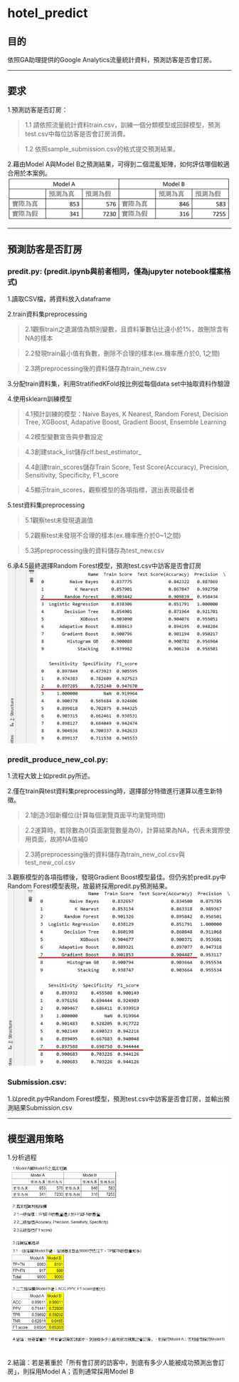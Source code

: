 # hotel_predict
## 目的
依照GA助理提供的Google Analytics流量統計資料，預測訪客是否會訂房。

---
## 要求
1.預測訪客是否訂房：
>1.1 請依照流量統計資料train.csv，訓練一個分類模型或回歸模型，預測test.csv中每位訪客是否會訂房消費。

>1.2 依照sample_submission.csv的格式提交預測結果。
 
2.藉由Model A與Model B之預測結果，可得到二個混亂矩陣，如何評估哪個較適合用於本案例。
![](https://github.com/midnightla0710/hotel_predict/blob/main/data-question/%E6%B7%B7%E6%B7%86%E7%9F%A9%E9%99%A3.jpg)

---
## 預測訪客是否訂房
### predit.py: (predit.ipynb與前者相同，僅為jupyter notebook檔案格式)
1.讀取CSV檔，將資料放入dataframe

2.train資料集preprocessing
>2.1觀察train之遺漏值為類別變數，且資料筆數佔比遠小於1%，故刪除含有NA的樣本

>2.2發現train最小值有負數，刪除不合理的樣本(ex.機率應介於0, 1之間)

>2.3將preprocessing後的資料儲存為train_new.csv

3.分配train資料集，利用StratifiedKFold按比例從每個data set中抽取資料作驗證

4.使用sklearn訓練模型
>4.1預計訓練的模型：Naive Bayes, K Nearest, Random Forest, Decision Tree, XGBoost, Adapative Boost,  Gradient Boost, Ensemble Learning

>4.2模型變數宣告與參數設定

>4.3創建stack_list儲存clf.best_estimator_

>4.4創建train_scores儲存Train Score, Test Score(Accuracy), Precision, Sensitivity, Specificity, F1_score

>4.5顯示train_scores，觀察模型的各項指標，選出表現最佳者

5.test資料集preprocessing
>5.1觀察test未發現遺漏值

>5.2觀察test未發現不合理的樣本(ex.機率應介於0~1之間)

>5.3將preprocessing後的資料儲存為test_new.csv

6.承4.5最終選擇Random Forest模型，預測test.csv中訪客是否會訂房
![](https://github.com/midnightla0710/hotel_predict/blob/main/data-question/predit.jpg)

### predit_produce_new_col.py: 
1.流程大致上如predit.py所述。

2.僅在train與test資料集preprocessing時，選擇部分特徵進行運算以產生新特徵。
>2.1創造3個新欄位(計算每個瀏覽頁面平均瀏覽時間)

>2.2運算時，若除數為0(頁面瀏覽數量為0)，計算結果為NA，代表未實際使用頁面，故將NA值補0

>2.3將preprocessing後的資料儲存為train_new_col.csv與test_new_col.csv

3.觀察模型的各項指標後，發現Gradient Boost模型最佳。但仍劣於predit.py中Random Forest模型表現，故最終採用predit.py預測結果。
![](https://github.com/midnightla0710/hotel_predict/blob/main/data-question/predit_produce_new_col.jpg)

### Submission.csv: 
1.以predit.py中Random Forest模型，預測test.csv中訪客是否會訂房，並輸出預測結果Submission.csv

---
## 模型選用策略
1.分析過程
![](https://github.com/midnightla0710/hotel_predict/blob/main/data-question/%E8%A9%95%E4%BC%B0%E6%B7%B7%E6%B7%86%E7%9F%A9%E9%99%A3.jpg)

2.結論：若是著重於「所有會訂房的訪客中，到底有多少人能被成功預測出會訂房」，則採用Model A；否則通常採用Model B
